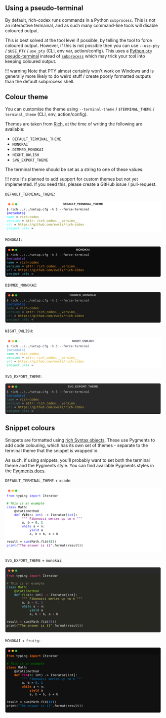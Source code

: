 ## Using a pseudo-terminal

By default, rich-codex runs commands in a Python `subprocess`. This is not an interactive termainal, and as such many command-line tools will disable coloured output.

This is best solved at the tool level if possible, by telling the tool to force coloured output. However, if this is not possible then you can use `--use-pty` / `$USE_PTY` / `use_pty` (CLI, env var, action/config). This uses a [Python `pty` pseudo-terminal](https://docs.python.org/dev/library/pty.html) instead of [`subprocess`](https://docs.python.org/dev/library/subprocess.html) which may trick your tool into keeping coloured output.

<!-- prettier-ignore-start -->
!!! warning
    Note that PTY almost certainly won't work on Windows and is generally more likely to do weird stuff / create poorly formatted outputs than the default subprocess shell.
<!-- prettier-ignore-end -->

## Colour theme

You can customise the theme using `--terminal-theme` / `$TERMINAL_THEME` / `terminal_theme` (CLI, env, action/config).

Themes are taken from [Rich](https://github.com/Textualize/rich/blob/master/rich/terminal_theme.py), at the time of writing the following are available:

- `DEFAULT_TERMINAL_THEME`
- `MONOKAI`
- `DIMMED_MONOKAI`
- `NIGHT_OWLISH`
- `SVG_EXPORT_THEME`

The terminal theme should be set as a string to one of these values.

<!-- prettier-ignore-start -->
!!! note
    It's planned to add support for custom themes but not yet implemented. If you need this, please create a GitHub issue / pull-request.
<!-- prettier-ignore-end -->

`DEFAULT_TERMINAL_THEME`:

<!-- RICH-CODEX terminal_theme: DEFAULT_TERMINAL_THEME -->

![`rich ../../setup.cfg -h 5 --force-terminal`](../img/theme-default_terminal_theme.svg "DEFAULT_TERMINAL_THEME")

`MONOKAI`:

<!-- RICH-CODEX terminal_theme: MONOKAI -->

![`rich ../../setup.cfg -h 5 --force-terminal`](../img/theme-monokai.svg "MONOKAI")

`DIMMED_MONOKAI`:

<!-- RICH-CODEX terminal_theme: DIMMED_MONOKAI -->

![`rich ../../setup.cfg -h 5 --force-terminal`](../img/theme-dimmed_monokai.svg "DIMMED_MONOKAI")

`NIGHT_OWLISH`:

<!-- RICH-CODEX terminal_theme: NIGHT_OWLISH -->

![`rich ../../setup.cfg -h 5 --force-terminal`](../img/theme-night_owlish.svg "NIGHT_OWLISH")

`SVG_EXPORT_THEME`:

<!-- RICH-CODEX terminal_theme: SVG_EXPORT_THEME -->

![`rich ../../setup.cfg -h 5 --force-terminal`](../img/theme-svg_export_theme.svg "SVG_EXPORT_THEME")

## Snippet colours

Snippets are formatted using [rich Syntax objects](https://rich.readthedocs.io/en/stable/syntax.html).
These use Pygments to add code colouring, which has its own set of themes - separate to the terminal theme that the snippet is wrapped in.

As such, if using snippets, you'll probably want to set both the terminal theme and the Pygments style.
You can find available Pygments styles in the [Pygments docs](https://pygments.org/docs/styles/#getting-a-list-of-available-styles).

`DEFAULT_TERMINAL_THEME` + `xcode`:

<!-- RICH-CODEX
terminal_theme: DEFAULT_TERMINAL_THEME
snippet_theme: sas
snippet_syntax: python
snippet: |
    from typing import Iterator

    # This is an example
    class Math:
        @staticmethod
        def fib(n: int) -> Iterator[int]:
            """ Fibonacci series up to n """
            a, b = 0, 1
            while a < n:
                yield a
                a, b = b, a + b

    result = sum(Math.fib(42))
    print("The answer is {}".format(result))
-->

![DEFAULT_TERMINAL_THEME + sas](../img/snippet-theme-sas.svg "DEFAULT_TERMINAL_THEME + sas")

`SVG_EXPORT_THEME` + `monokai`:

<!-- RICH-CODEX
terminal_theme: SVG_EXPORT_THEME
snippet_theme: monokai
snippet_syntax: python
snippet: |
    from typing import Iterator

    # This is an example
    class Math:
        @staticmethod
        def fib(n: int) -> Iterator[int]:
            """ Fibonacci series up to n """
            a, b = 0, 1
            while a < n:
                yield a
                a, b = b, a + b

    result = sum(Math.fib(42))
    print("The answer is {}".format(result))
-->

![SVG_EXPORT_THEME + monokai](../img/snippet-theme-monokai.svg "SVG_EXPORT_THEME + fruity")

`MONOKAI` + `fruity`:

<!-- RICH-CODEX
terminal_theme: MONOKAI
snippet_theme: fruity
snippet_syntax: python
snippet: |
    from typing import Iterator

    # This is an example
    class Math:
        @staticmethod
        def fib(n: int) -> Iterator[int]:
            """ Fibonacci series up to n """
            a, b = 0, 1
            while a < n:
                yield a
                a, b = b, a + b

    result = sum(Math.fib(42))
    print("The answer is {}".format(result))
-->

![MONOKAI + fruity](../img/snippet-theme-fruity.svg "MONOKAI + fruity")
